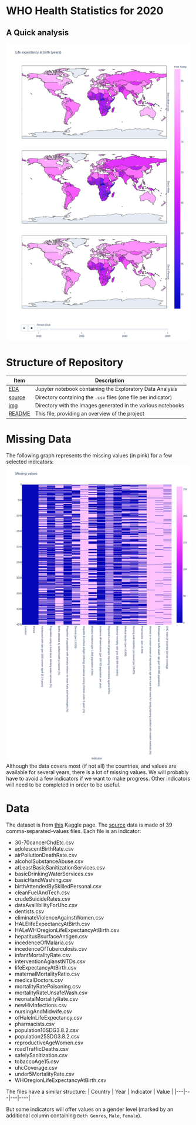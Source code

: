 # WHO Health Statistics for 2020
## A Quick analysis
![LifeExpectancy](img/life_expectancy_at_birth-map.png)

# Structure of Repository
| Item | Description |
|---|---|
| [EDA](EDA.ipynb) | Jupyter notebook containing the Exploratory Data Analysis |
| [source](source/) | Directory containing the `.csv` files (one file per indicator) |
| [img](img/) | Directory with the images generated in the various notebooks |
| [README](README.md) | This file, providing an overview of the project |

# Missing Data

The following graph represents the missing values (in pink) for a few selected indicators:
![NaN](img/missing_values.png)
Although the data covers most (if not all) the countries, and values are available for several years, there is a lot of missing values. We will probably have to avoid a few indicators if we want to make progress. Other indicators will need to be completed in order to be useful.
# Data
The dataset is from [this](https://www.kaggle.com/utkarshxy/who-worldhealth-statistics-2020-complete) Kaggle page.
The [source](source/) data is made of 39 comma-separated-values files. Each file is an indicator:

* 30-70cancerChdEtc.csv
* adolescentBirthRate.csv
* airPollutionDeathRate.csv
* alcoholSubstanceAbuse.csv
* atLeastBasicSanitizationServices.csv
* basicDrinkingWaterServices.csv
* basicHandWashing.csv
* birthAttendedBySkilledPersonal.csv
* cleanFuelAndTech.csv
* crudeSuicideRates.csv
* dataAvailibilityForUhc.csv
* dentists.csv
* eliminateViolenceAgainstWomen.csv
* HALElifeExpectancyAtBirth.csv
* HALeWHOregionLifeExpectancyAtBirth.csv
* hepatitusBsurfaceAntigen.csv
* incedenceOfMalaria.csv
* incedenceOfTuberculosis.csv
* infantMortalityRate.csv
* interventionAgianstNTDs.csv
* lifeExpectancyAtBirth.csv
* maternalMortalityRatio.csv
* medicalDoctors.csv
* mortalityRatePoisoning.csv
* mortalityRateUnsafeWash.csv
* neonatalMortalityRate.csv
* newHivInfections.csv
* nursingAndMidwife.csv
* ofHaleInLifeExpectancy.csv
* pharmacists.csv
* population10SDG3.8.2.csv
* population25SDG3.8.2.csv
* reproductiveAgeWomen.csv
* roadTrafficDeaths.csv
* safelySanitization.csv
* tobaccoAge15.csv
* uhcCoverage.csv
* under5MortalityRate.csv
* WHOregionLifeExpectancyAtBirth.csv

The files have a similar structure:
| Country | Year | Indicator | Value |
|---|---|---|----|

But some indicators will offer values on a gender level (marked by an additional column containing `Both Genres`, `Male`, `Female`).